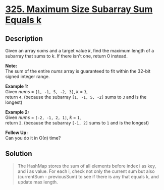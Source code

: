 # [325. Maximum Size Subarray Sum Equals k](https://leetcode.com/problems/maximum-size-subarray-sum-equals-k/description/)

## Description

Given an array *nums* and a target value *k*, find the maximum length of a subarray that sums to *k*. If there isn't one, return 0 instead.

**Note:**    
The sum of the entire *nums* array is guaranteed to fit within the 32-bit signed integer range.

**Example 1:**    
Given *nums* = `[1, -1, 5, -2, 3]`, *k* = `3`,     
return `4`. (because the subarray `[1, -1, 5, -2]` sums to `3` and is the longest)

**Example 2:**     
Given *nums* = `[-2, -1, 2, 1]`, *k* = `1`,    
return `2`. (because the subarray `[-1, 2]` sums to `1` and is the longest)

**Follow Up:**    
Can you do it in O(*n*) time?


## Solution

> The HashMap stores the sum of all elements before index i as key, and i as value. For each i, check not only the current sum but also (currentSum - previousSum) to see if there is any that equals k, and update max length.
